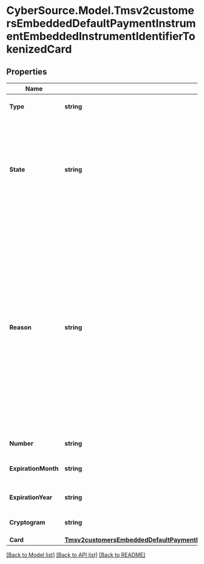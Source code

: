 # CyberSource.Model.Tmsv2customersEmbeddedDefaultPaymentInstrumentEmbeddedInstrumentIdentifierTokenizedCard
## Properties

Name | Type | Description | Notes
------------ | ------------- | ------------- | -------------
**Type** | **string** | The network token card association brand Possible Values: - visa - mastercard  | [optional] 
**State** | **string** | State of the network token or network token provision Possible Values: - ACTIVE : Network token is active. - SUSPENDED : Network token is suspended. This state can change back to ACTIVE. - DELETED : This is a final state for a network token instance. - UNPROVISIONED : A previous network token provision was unsuccessful.  | [optional] 
**Reason** | **string** | Issuers state for the network token Possible Values: - INVALID_REQUEST : The network token provision request contained invalid data. - CARD_VERIFICATION_FAILED : The network token provision request contained data that could not be verified. - CARD_NOT_ELIGIBLE : Card can currently not be used with issuer for tokenization. - CARD_NOT_ALLOWED : Card can currently not be used with card association for tokenization. - DECLINED : Card can currently not be used with issuer for tokenization. - SERVICE_UNAVAILABLE : The network token service was unavailable or timed out. - SYSTEM_ERROR : An unexpected error occurred with network token service, check configuration.  | [optional] 
**Number** | **string** | The token requestors network token  | [optional] 
**ExpirationMonth** | **string** | Two-digit month in which the network token expires.  Format: &#x60;MM&#x60;.  Possible Values: &#x60;01&#x60; through &#x60;12&#x60;.  | [optional] 
**ExpirationYear** | **string** | Four-digit year in which the network token expires.  Format: &#x60;YYYY&#x60;.  | [optional] 
**Cryptogram** | **string** | Generated value used in conjunction with the network token for making a payment.  | [optional] 
**Card** | [**Tmsv2customersEmbeddedDefaultPaymentInstrumentEmbeddedInstrumentIdentifierTokenizedCardCard**](Tmsv2customersEmbeddedDefaultPaymentInstrumentEmbeddedInstrumentIdentifierTokenizedCardCard.md) |  | [optional] 

[[Back to Model list]](../README.md#documentation-for-models) [[Back to API list]](../README.md#documentation-for-api-endpoints) [[Back to README]](../README.md)


